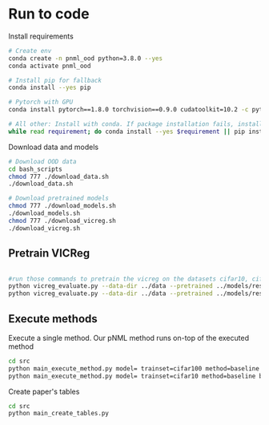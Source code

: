 # Run to code

Install requirements
```bash
# Create env
conda create -n pnml_ood python=3.8.0 --yes
conda activate pnml_ood

# Install pip for fallback
conda install --yes pip

# Pytorch with GPU
conda install pytorch==1.8.0 torchvision==0.9.0 cudatoolkit=10.2 -c pytorch --yes

# All other: Install with conda. If package installation fails, install with pip.
while read requirement; do conda install --yes $requirement || pip install $requirement; done < requirements.txt 
```

Download data and models
```bash
# Download OOD data
cd bash_scripts
chmod 777 ./download_data.sh
./download_data.sh

# Download pretrained models
chmod 777 ./download_models.sh
./download_models.sh
chmod 777 ./download_vicreg.sh
./download_vicreg.sh


```
## Pretrain VICReg
```bash

#run those commands to pretrain the vicreg on the datasets cifar10, cifar100
python vicreg_evaluate.py --data-dir ../data --pretrained ../models/resnet50.pth --exp-dir ../outputs/VICReg_Training --weights finetune --train-perc 10 --epochs 20 --lr-backbone 0.03 --lr-classifier 0.08 --weight-decay 0 --dataset cifar10
python vicreg_evaluate.py --data-dir ../data --pretrained ../models/resnet50.pth --exp-dir ../outputs/VICReg_Training --weights finetune --train-perc 10 --epochs 20 --lr-backbone 0.03 --lr-classifier 0.08 --weight-decay 0 --dataset cifar100
```


## Execute methods
Execute a single method. Our pNML method runs on-top of the executed method
```bash
cd src
python main_execute_method.py model= trainset=cifar100 method=baseline batch_size=512
python main_execute_method.py model= trainset=cifar10 method=baseline batch_size=512


```


Create paper's tables
```bash
cd src
python main_create_tables.py
```
